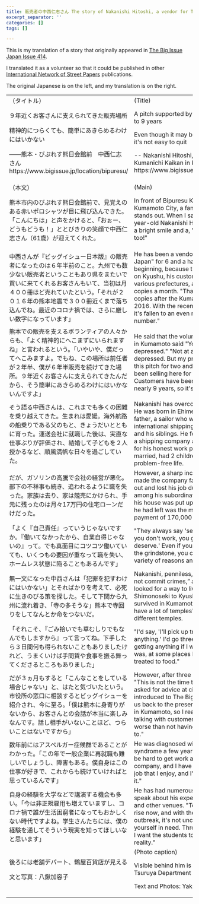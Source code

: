 ```yaml
---
title: 販売者の中西仁志さん The story of Nakanishi Hitoshi, a vendor for The Big Issue Japan
excerpt_separator: ''
categories: []
tags: []

---
```


This is my translation of a story that originally appeared in [The Big Issue Japan Issue 414](https://www.bigissue.jp/backnumber/414/).

I translated it as a volunteer so that it could be published in other [International Network of Street Papers](https://insp.ngo/) publications.

The original Japanese is on the left, and my translation is on the right.

<table>
  <tr>
   <td>（タイトル）
<p>
９年近くお客さんに支えられてきた販売場所
<p>
精神的につらくても、簡単にあきらめるわけにはいかない
<p>
——熊本・びぷれす熊日会館前　中西仁志 さん https://www.bigissue.jp/location/bipuresu/
   <td>(Title)
<p>
A pitch supported by customers for close to 9 years
<p>
Even though it may be emotionally tough, it's not easy to quit
<p>
-- Nakanishi Hitoshi, in front of Bipuresu Kumanichi Kaikan in Kumamoto https://www.bigissue.jp/location/bipuresu/
  <tr>
   <td>（本文）
<p>
熊本市内のびぷれす熊日会館前で、見覚えのある赤いポロシャツが目に飛び込んできた。「こんにちは」と声をかけると、「おぉー、どうもどうも！」ととびきりの笑顔で中西仁志さん（61歳）が迎えてくれた。
   <td>(Main)
<p>
In front of Bipuresu Kumanichi Kaikan in Kumamoto City, a familiar red polo shirt stands out. When I say "Hello," the 61-year-old Nakanishi Hitoshi greets me with a bright smile and a, "Oh, hello to you too!"
  <tr>
   <td>中西さんが『ビッグイシュー日本版』の販売者になったのは６年半前のこと。九州でも数少ない販売者ということもあり県をまたいで買いに来てくれるお客さんもいて、当初は月４００冊ほど売れていたという。「それが２０１６年の熊本地震で３００冊近くまで落ち込んでね。最近のコロナ禍では、さらに厳しい数字になっています」
   </td>
   <td>He has been a vendor for "The Big Issue Japan" for 6 and a half years. At the beginning, because there are few vendors on Kyushu, his customers come from various prefectures, and he sold up to 400 copies a month. "That fell to around 300 copies after the Kumamoto earthquake in 2016. With the recent coronavirus crisis, it's fallen to an even more serious number."
   </td>
  </tr>
  <tr>
   <td>熊本での販売を支えるボランティアの人々からも、「よく精神的にへこまずにいられますね」と言われるという。「いやいや、僕だってへこみますよ。でもね、この場所は前任者が２年半、僕が６年半販売を続けてきた場所。９年近くお客さんに支えられてきたんだから、そう簡単にあきらめるわけにはいかないんですよ」
   </td>
   <td>He said that the volunteers supporting him in Kumamoto said "You never get depressed." "Not at all, I too get depressed. But my predecessor was at this pitch for two and a half years, and I've been selling here for six and a half years. Customers have been supporting us for nearly 9 years, so it's not so easy to quit."
   </td>
  </tr>
  <tr>
   <td>そう語る中西さんは、これまでも多くの困難を乗り越えてきた。生まれは愛媛。海外航路の船乗りである父のもと、きょうだいとともに育った。運送会社に就職した後は、実直な仕事ぶりが評価され、結婚して子どもを２人授かるなど、順風満帆な日々を過ごしていた。
   </td>
   <td>Nakanishi has overcome many hardships. He was born in Ehime Prefecture. His father, a sailor who worked on international shipping routes, reared him and his siblings. He found employment at a shipping company and was recognized for his honest work performance. He married, had 2 children, and lived a problem-free life.
   </td>
  </tr>
  <tr>
   <td>だが、ガソリンの高騰で会社の経営が悪化。部下の不祥事も続き、追われるように職を失った。家族は去り、家は競売にかけられ、手元に残ったのは月々17万円の住宅ローンだけだった。
   </td>
   <td>However, a sharp increase in fuel prices made the company falter. He was forced out and lost his job due to scandals among his subordinates. His family left, his house was put up for auction, and all he had left was the monthly mortgage payment of 170,000 yen.
   </td>
  </tr>
  <tr>
   <td>「よく『自己責任』っていうじゃないですか。『働いてなかったから、自業自得じゃないの』って。でも真面目にコツコツ働いていても、いくつもの要因が重なって職を失い、ホームレス状態に陥ることもあるんです」
   </td>
   <td>"They always say 'self-accountability.' 'If you don't work, you get what you deserve.' Even if you keep your nose to the grindstone, you can lose your job for a variety of reasons and end up homeless." 
   </td>
  </tr>
  <tr>
   <td>無一文になった中西さんは「犯罪を犯すわけにはいかない」とそればかりを考えて、必死に生きのびる策を探した。そして下関から九州に流れ着き、「寺の多そうな」熊本で寺回りをしてなんとか命をつないだ。
   </td>
   <td>Nakanishi, penniless, thought only “I must not commit crimes,” and desperately looked for a way to live. He drifted from Shimonoseki to Kyushu, and somehow survived in Kumamoto which “seemed to have a lot of temples" by going around to different temples. 
   </td>
  </tr>
  <tr>
   <td>「それこそ、『ごみ拾いでも草むしりでもなんでもしますから』って言ってね。下手したら３日間何も得られないこともありましたけれど、うまくいけば手間賃や食事を振る舞ってくださるところもありました」
   </td>
   <td>"I'd say, 'I'll pick up trash, or weeds, or do anything.' I'd go three days without getting anything if I wasn't lucky, but if I was, at some places I'd get paid and treated to food."
   </td>
  </tr>
  <tr>
   <td>だが３ヵ月もすると「こんなことをしている場合じゃない」と、はたと気づいたという。市役所の窓口に相談するとビッグイシューを紹介され、今に至る。「僕は熊本に身寄りがないから、お客さんとの会話が本当に楽しみなんです。話し相手がいないことほど、つらいことはないですから」
   </td>
   <td>However, after three months, he realized, "This is not the time to be doing this." He asked for advice at city hall and was introduced to The Big Issue, which brings us back to the present. "I have no relatives in Kumamoto, so I really look forward to talking with customers. There is nothing worse than not having someone to talk to."
   </td>
  </tr>
  <tr>
   <td>数年前にはアスペルガー症候群であることがわかった。「この年で一般企業に再就職も難しいでしょうし、障害もある。僕自身はこの仕事が好きで、これからも続けていければと思っているんです」
   </td>
   <td>He was diagnosed with Asperger's syndrome a few years ago. "At my age it'd be hard to get work again at a regular company, and I have disabilities. This is a job that I enjoy, and I'd like to keep doing it."
   </td>
  </tr>
  <tr>
   <td>自身の経験を大学などで講演する機会も多い。「今は非正規雇用も増えていますし、コロナ禍で誰が生活困窮者になってもおかしくない時代ですよね。学生さんたちには、僕の経験を通してそういう現実を知ってほしいなと思います」
   </td>
   <td>He has had numerous opportunities to speak about his experiences at colleges and other venues. "Temp work is on the rise now, and with the coronavirus outbreak, it's not uncommon to find yourself in need. Through my experience, I want the students to understand that reality."
   </td>
  </tr>
  <tr>
   <td>後ろには老舗デパート、鶴屋百貨店が見える
<p>
文と写真：八鍬加容子
   <td>(Photo caption)
<p>
Visible behind him is the long-standing Tsuruya Department Store.
<p>
Text and Photos: Yakuwa Kayoko

</p></p></td></p></td></tr></p></td></p></td></tr></p></p></p></td></p></p></p></td></tr></table>
